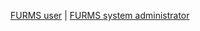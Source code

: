 
<p align="center">
  <a href="user">FURMS user</a> |
  <a href="devops">FURMS system administrator</a> 
</p>
